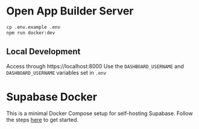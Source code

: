 # Open App Builder Server

```sh
cp .env.example .env
npm run docker:dev
```

## Local Development

Access through https://localhost:8000
Use the `DASHBOARD_USERNAME` and `DASHBOARD_USERNAME` variables set in `.env`

# Supabase Docker

This is a minimal Docker Compose setup for self-hosting Supabase. Follow the steps [here](https://supabase.com/docs/guides/hosting/docker) to get started.
